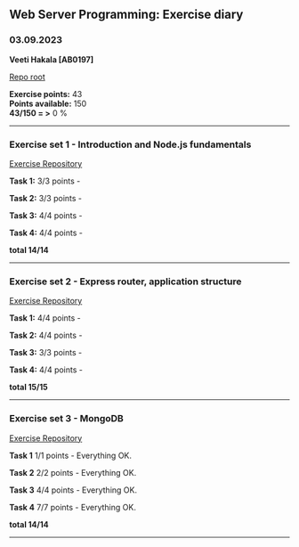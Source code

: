 ## Web Server Programming: Exercise diary

### 03.09.2023

**Veeti Hakala [AB0197]**  

[Repo root](https://gitlab.labranet.jamk.fi/web-server-programming/exercises)

**Exercise points:** 43  
**Points available:** 150  
**43/150 = >** 0 %

-----------------

### Exercise set 1 - Introduction and Node.js fundamentals

[Exercise Repository](https://gitlab.labranet.jamk.fi/web-server-programming/exercises/-/tree/master/Exercise%20set%201%20-%20Intro%2C%20Node%20and%20npm%2C%20tools%2C%20Express%20fundamentals)

**Task 1:** 3/3 points - 

**Task 2:** 3/3 points - 

**Task 3:** 4/4 points - 

**Task 4:** 4/4 points - 

**total 14/14**

------------------

### Exercise set 2 - Express router, application structure

[Exercise Repository](https://gitlab.labranet.jamk.fi/web-server-programming/exercises/-/tree/master/Exercise%20set%202%20-%20Express%20router%2C%20application%20structure)

**Task 1:** 4/4 points - 

**Task 2:** 4/4 points - 

**Task 3:** 3/3 points - 

**Task 4:** 4/4 points - 

**total 15/15**

------------------

### Exercise set 3 - MongoDB

[Exercise Repository](https://gitlab.labranet.jamk.fi/web-server-programming/exercises)

**Task 1** 1/1 points - Everything OK.  

**Task 2** 2/2 points - Everything OK.  

**Task 3** 4/4 points - Everything OK.  

**Task 4** 7/7 points - Everything OK.  

**total 14/14**

------------------

